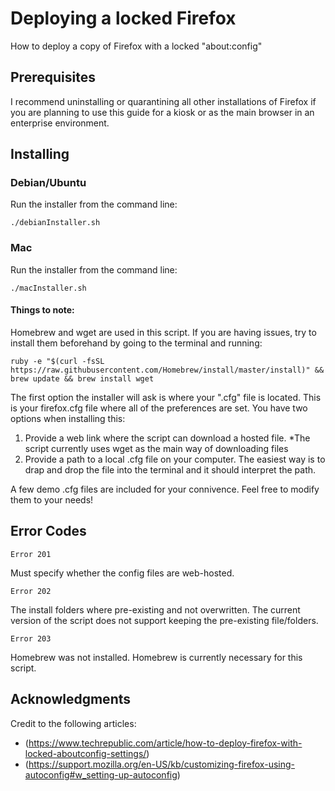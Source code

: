 # Deploying a locked Firefox

How to deploy a copy of Firefox with a locked "about:config"

## Prerequisites

I recommend uninstalling or quarantining all other installations of Firefox if you are planning to use this guide for a kiosk or as the main browser in an enterprise environment. 

## Installing
### Debian/Ubuntu
Run the installer from the command line:
```
./debianInstaller.sh
```

### Mac
Run the installer from the command line:
```
./macInstaller.sh
```
#### Things to note:
Homebrew and wget are used in this script. If you are having issues, try to install them beforehand by going to the terminal and running:
```
ruby -e "$(curl -fsSL https://raw.githubusercontent.com/Homebrew/install/master/install)" && brew update && brew install wget
```

The first option the installer will ask is where your ".cfg" file is located. This is your firefox.cfg file where all of the preferences are set.
You have two options when installing this:
1. Provide a web link where the script can download a hosted file. *The script currently uses wget as the main way of downloading files
2. Provide a path to a local .cfg file on your computer. The easiest way is to drap and drop the file into the terminal and it should interpret the path.

A few demo .cfg files are included for your connivence. Feel free to modify them to your needs!

## Error Codes
```
Error 201
```
Must specify whether the config files are web-hosted.

```
Error 202
```
The install folders where pre-existing and not overwritten. The current version of the script does not support keeping the pre-existing file/folders.

```
Error 203
```
Homebrew was not installed. Homebrew is currently necessary for this script.

## Acknowledgments
Credit to the following articles:
* (https://www.techrepublic.com/article/how-to-deploy-firefox-with-locked-aboutconfig-settings/)
* (https://support.mozilla.org/en-US/kb/customizing-firefox-using-autoconfig#w_setting-up-autoconfig)
